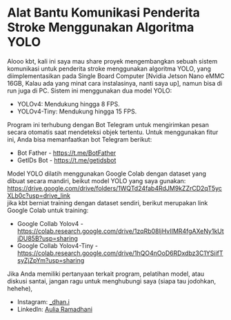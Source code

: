 <h1 class="code-line" data-line-start=0 data-line-end=1 ><a id="Alat_Bantu_Komunikasi_Penderita_Stroke_Menggunakan_Algoritma_YOLO_0"></a>Alat Bantu Komunikasi Penderita Stroke Menggunakan Algoritma YOLO</h1>
<p class="has-line-data" data-line-start="2" data-line-end="3">Alooo kbt, kali ini saya mau share proyek mengembangkan sebuah sistem komunikasi untuk penderita stroke menggunakan algoritma YOLO, yang diimplementasikan pada Single Board Computer [Nvidia Jetson Nano eMMC 16GB, Kalau ada yang minat cara instalasinya, nanti saya up], namun bisa di run juga di PC. Sistem ini menggunakan dua model YOLO:</p>
<ul>
<li class="has-line-data" data-line-start="4" data-line-end="5">YOLOv4: Mendukung hingga 8 FPS.</li>
<li class="has-line-data" data-line-start="5" data-line-end="7">YOLOv4-Tiny: Mendukung hingga 15 FPS.</li>
</ul>
<p class="has-line-data" data-line-start="7" data-line-end="8">Program ini terhubung dengan Bot Telegram untuk mengirimkan pesan secara otomatis saat mendeteksi objek tertentu. Untuk menggunakan fitur ini, Anda bisa memanfaatkan bot Telegram berikut:</p>
<ul>
<li class="has-line-data" data-line-start="9" data-line-end="10">Bot Father - <a href="https://t.me/BotFather">https://t.me/BotFather</a></li>
<li class="has-line-data" data-line-start="10" data-line-end="12">GetIDs Bot - <a href="https://t.me/getidsbot">https://t.me/getidsbot</a></li>
</ul>
<p class="has-line-data" data-line-start="12" data-line-end="14">Model YOLO dilatih menggunakan Google Colab dengan dataset yang dibuat secara mandiri, beikut model YOLO yang saya gunakan: <a href="https://drive.google.com/drive/folders/1WQTd24fab4RdJM9kZZrCD2qT5ycXLb0c?usp=drive_link">https://drive.google.com/drive/folders/1WQTd24fab4RdJM9kZZrCD2qT5ycXLb0c?usp=drive_link</a><br>
jika kbt berniat training dengan dataset sendiri, berikut merupakan link Google Colab untuk training:</p>
<ul>
<li class="has-line-data" data-line-start="15" data-line-end="16">Google Collab Yolov4       - <a href="https://colab.research.google.com/drive/1zqRb08ljHvIIMR4fgAXeNy1kUtjDU85B?usp=sharing">https://colab.research.google.com/drive/1zqRb08ljHvIIMR4fgAXeNy1kUtjDU85B?usp=sharing</a></li>
<li class="has-line-data" data-line-start="16" data-line-end="17">Google Collab Yolov4-Tiny  - <a href="https://colab.research.google.com/drive/1hQO4nOoD6RDxdbz3C1YSiifTsyZjZpYm?usp=sharing">https://colab.research.google.com/drive/1hQO4nOoD6RDxdbz3C1YSiifTsyZjZpYm?usp=sharing</a></li>
</ul>
<p class="has-line-data" data-line-start="19" data-line-end="20">Jika Anda memiliki pertanyaan terkait program, pelatihan model, atau diskusi santai, jangan ragu untuk menghubungi saya (siapa tau jodohkan, hehehe),</p>
<ul>
<li class="has-line-data" data-line-start="20" data-line-end="21">Instagram: <a href="https://www.instagram.com/_dhan.i/">_dhan.i</a></li>
<li class="has-line-data" data-line-start="21" data-line-end="22">LinkedIn: <a href="https://www.linkedin.com/in/ramadhani-aulia/">Aulia Ramadhani</a></li>
</ul>
